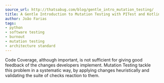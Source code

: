 ```yaml
---
source_url: http://thatsabug.com/blog/gentle_intro_mutation_testing/
title: A Gentle Introduction to Mutation Testing with PITest and Kotlin
author: João Farias
tags:
- python
- software testing
- burnout
- mutation testing
- architecture standard
---
```


Code Coverage, although important, is not sufficient for giving good feedback of the changes developers implement. Mutation Testing tackle this problem in a systematic way, by applying changes heuristically and validating the suite of checks reaction to them.
